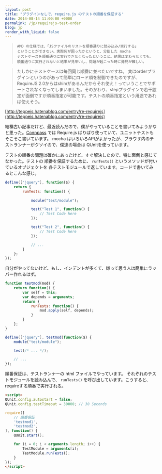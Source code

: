 ```yaml
---
layout: post
title: "プラグインなしで、require.js のテストの順番を保証する"
date: 2014-08-14 11:00:00 +0000
permalink: /jp/requirejs-test-order
blog: jp
render_with_liquid: false
---
```


>     AMD の仕様では、「JSファイルのリストを順番通りに読み込み/実行する」
>     ということができない。実際何が困ったかというと、分割した mocha 
>     テストケースを順番通りに実行できなくなったということ。結果は変わらなくても、
>     順番通りに実行されないと結果が見辛いし、問題が起こった時に発見が難しい。

> たしかにテストケースは毎回同じ順番に並べたいですね。
> 実はorderプラグインというのがあって簡単にロード順を制御できたのですが、RequireJS 2.0からはshimがあるんだからそれ使え！っていうことでサポートされなくなってしまいました。そのかわり、stepプラグインで若干設定が面倒ですが順番指定が可能です。テストの順番指定という用途であれば使えそう。

[http://teppeis.hatenablog.com/entry/re-requirejs](http://teppeis.hatenablog.com/entry/re-requirejs)

結構古い記事だけど、最近読んだので、僕がやっていることを書いてみようかなと思った。[Connpass](http://connpass.com/) では Require.js ばりばり使っていて、ユニットテストもそこそこ書いています。
mocha はいろいろAPIがよかったが、ブラウザ内のテストランナーがクソイので、僕達の場合は
QUnitを使っています。

テストの順番の問題は確かにあったけど、すぐ解決したので、特に面倒と感じてなかった。テストの
順番を保証するために、 `runTests()` というメソッドが付いているオブジェクトを
各テストモジュールで返しています。コードで書いてみるとこんな感じ。

```javascript
define(["jquery"], function($) {
    return {
        runTests: function() {
    
            module("test/module");

            test("Test 1", function() {
                // Test Code here    
            });

            test("Test 2", function() {
                // Test Code here    
            });

            // ...
        }
    };
});
```

自分がやってないけど、もし、インデントが多くて、嫌って思う人は簡単にラッパー作れるはず。

```javascript
function testmod(mod) {
    return function() {
        var self = this;
        var depends = arguments;
        return {
            runTests: function() {
                mod.apply(self, depends);
            }
        }
    };
}

define(["jquery"], testmod(function($) {
    module("test/module");

    test(/* ... */);

    // ...
});
```

順番保証は、テストランナーの html ファイルでやっています。
それぞれのテストモジュールを読み込んで、 `runTests()`
を呼び出しています。こうすると、requireする順番で実行される。

```html
<script>
QUnit.config.autostart = false;
QUnit.config.testTimeout = 30000; // 30 Seconds

require([
    // 順番保証
    'testmod1',
    'testmod2',
], function() {
    QUnit.start();    

    for (i = 0; i < arguments.length; i++) {
        TestModule = arguments[i];
        TestModule.runTests();
    }
});
</script>
```